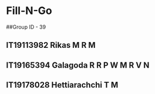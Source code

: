 # Fill-N-Go

##Group ID - 39

## IT19113982 Rikas M R M 
## IT19165394 Galagoda R R P W M R V N 
## IT19178028 Hettiarachchi T M 

